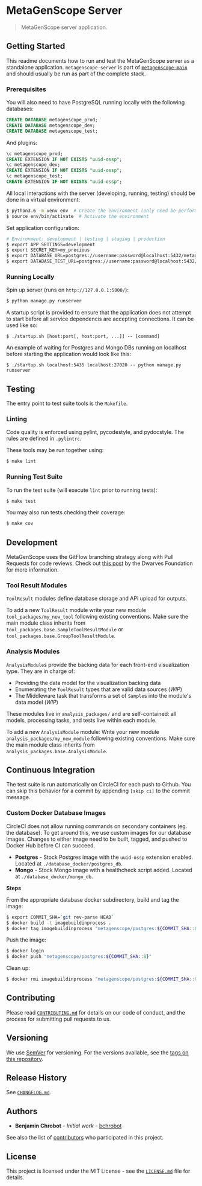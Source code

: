 # MetaGenScope Server

> MetaGenScope server application.

## Getting Started

This readme documents how to run and test the MetaGenScope server as a standalone application. `metagenscope-server` is part of [`metagenscope-main`](https://github.com/longtailbio/metagenscope-main) and should usually be run as part of the complete stack.

### Prerequisites

You will also need to have PostgreSQL running locally with the following databases:

```sql
CREATE DATABASE metagenscope_prod;
CREATE DATABASE metagenscope_dev;
CREATE DATABASE metagenscope_test;
```

And plugins:

```sql
\c metagenscope_prod;
CREATE EXTENSION IF NOT EXISTS "uuid-ossp";
\c metagenscope_dev;
CREATE EXTENSION IF NOT EXISTS "uuid-ossp";
\c metagenscope_test;
CREATE EXTENSION IF NOT EXISTS "uuid-ossp";
```

All local interactions with the server (developing, running, testing) should be done in a virtual environment:

```sh
$ python3.6 -m venv env  # Create the environment (only need be performed once)
$ source env/bin/activate  # Activate the environment
```

Set application configuration:

```sh
# Environment: development | testing | staging | production
$ export APP_SETTINGS=development
$ export SECRET_KEY=my_precious
$ export DATABASE_URL=postgres://username:password@localhost:5432/metagenscope_dev
$ export DATABASE_TEST_URL=postgres://username:password@localhost:5432/metagenscope_test
```

### Running Locally

Spin up server (runs on `http://127.0.0.1:5000/`):

```sh
$ python manage.py runserver
```

A startup script is provided to ensure that the application does not attempt to start before all service dependencis are accepting connections. It can be used like so:

```
$ ./startup.sh [host:port[, host:port, ...]] -- [command]
```

An example of waiting for Postgres and Mongo DBs running on localhost before starting the application would look like this:

```
$ ./startup.sh localhost:5435 localhost:27020 -- python manage.py runserver
```

## Testing

The entry point to test suite tools is the `Makefile`.

### Linting

Code quality is enforced using pylint, pycodestyle, and pydocstyle. The rules are defined in `.pylintrc`.

These tools may be run together using:

```sh
$ make lint
```

### Running Test Suite

To run the test suite (will execute  `lint` prior to running tests):

```sh
$ make test
```

You may also run tests checking their coverage:

```sh
$ make cov
```

## Development

MetaGenScope uses the GitFlow branching strategy along with Pull Requests for code reviews. Check out [this post](https://devblog.dwarvesf.com/post/git-best-practices/) by the Dwarves Foundation for more information.

### Tool Result Modules

`ToolResult` modules define database storage and API upload for outputs.

To add a new `ToolResult` module write your new module `tool_packages/my_new_tool` following existing conventions. Make sure the main module class inherits from `tool_packages.base.SampleToolResultModule` or `tool_packages.base.GroupToolResultModule`.

### Analysis Modules

`AnalysisModule`s provide the backing data for each front-end visualization type. They are in charge of:

- Providing the data model for the visualization backing data
- Enumerating the `ToolResult` types that are valid data sources (_WIP_)
- The Middleware task that transforms a set of `Sample`s into the module's data model (_WIP_)

These modules live in `analysis_packages/` and are self-contained: all models, processing tasks, and tests live within each module.

To add a new `AnalysisModule` module:
Write your new module `analysis_packages/my_new_module` following existing conventions. Make sure the main module class inherits from `analysis_packages.base.AnalysisModule`.

## Continuous Integration

The test suite is run automatically on CircleCI for each push to Github. You can skip this behavior for a commit by appending `[skip ci]` to the commit message.

### Custom Docker Database Images

CircleCI does not allow running commands on secondary containers (eg. the database). To get around this, we use custom images for our database images. Changes to either image need to be built, tagged, and pushed to Docker Hub before CI can succeed.

- **Postgres** - Stock Postgres image with the `uuid-ossp` extension enabled. Located at `./database_docker/postgres_db`.
- **Mongo** - Stock Mongo image with a healthcheck script added. Located at `./database_docker/mongo_db`.

**Steps**

From the appropriate database docker subdirectory, build and tag the image:

```sh
$ export COMMIT_SHA=`git rev-parse HEAD`
$ docker build -t imagebuildinprocess .
$ docker tag imagebuildinprocess "metagenscope/postgres:${COMMIT_SHA::8}"
```

Push the image:

```sh
$ docker login
$ docker push "metagenscope/postgres:${COMMIT_SHA::8}"
```

Clean up:

```sh
$ docker rmi imagebuildinprocess "metagenscope/postgres:${COMMIT_SHA::8}"
```

## Contributing

Please read [`CONTRIBUTING.md`](CONTRIBUTING.md) for details on our code of conduct, and the process for submitting pull requests to us.

## Versioning

We use [SemVer](http://semver.org/) for versioning. For the versions available, see the [tags on this repository][project-tags].

## Release History

See [`CHANGELOG.md`](CHANGELOG.md).

## Authors

* **Benjamin Chrobot** - _Initial work_ - [bchrobot](https://github.com/bchrobot)

See also the list of [contributors][contributors] who participated in this project.

## License

This project is licensed under the MIT License - see the [`LICENSE.md`](LICENSE.md) file for details.


[project-tags]: https://github.com/longtailbio/metagenscope-server/tags
[contributors]: https://github.com/longtailbio/metagenscope-server/contributors
